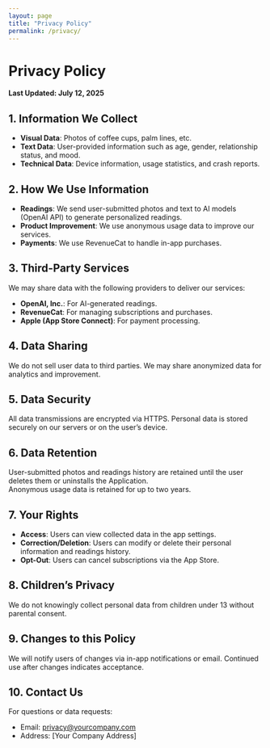 ```yaml
---
layout: page
title: "Privacy Policy"
permalink: /privacy/
---
```


# Privacy Policy

**Last Updated: July 12, 2025**

## 1. Information We Collect
- **Visual Data**: Photos of coffee cups, palm lines, etc.
- **Text Data**: User-provided information such as age, gender, relationship status, and mood.
- **Technical Data**: Device information, usage statistics, and crash reports.

## 2. How We Use Information
- **Readings**: We send user-submitted photos and text to AI models (OpenAI API) to generate personalized readings.
- **Product Improvement**: We use anonymous usage data to improve our services.
- **Payments**: We use RevenueCat to handle in-app purchases.

## 3. Third-Party Services
We may share data with the following providers to deliver our services:
- **OpenAI, Inc.**: For AI-generated readings.
- **RevenueCat**: For managing subscriptions and purchases.
- **Apple (App Store Connect)**: For payment processing.

## 4. Data Sharing
We do not sell user data to third parties. We may share anonymized data for analytics and improvement.

## 5. Data Security
All data transmissions are encrypted via HTTPS. Personal data is stored securely on our servers or on the user’s device.

## 6. Data Retention
User-submitted photos and readings history are retained until the user deletes them or uninstalls the Application.  
Anonymous usage data is retained for up to two years.

## 7. Your Rights
- **Access**: Users can view collected data in the app settings.
- **Correction/Deletion**: Users can modify or delete their personal information and readings history.
- **Opt-Out**: Users can cancel subscriptions via the App Store.

## 8. Children’s Privacy
We do not knowingly collect personal data from children under 13 without parental consent.

## 9. Changes to this Policy
We will notify users of changes via in-app notifications or email. Continued use after changes indicates acceptance.

## 10. Contact Us
For questions or data requests:
- Email: privacy@yourcompany.com
- Address: [Your Company Address]
